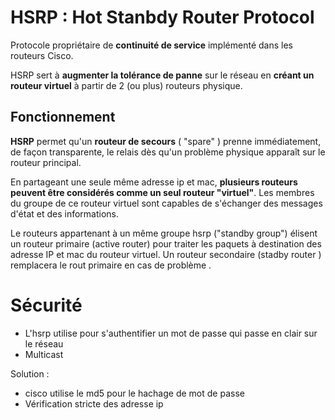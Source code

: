 # HSRP : Hot Stanbdy Router Protocol

Protocole propriétaire de **continuité de service** implémenté dans les routeurs Cisco.

HSRP sert à **augmenter la tolérance de panne** sur le réseau en **créant un routeur virtuel** à partir de 2 (ou plus) routeurs physique.


## Fonctionnement 

**HSRP** permet qu'un **routeur de secours** ( "spare" ) prenne immédiatement, de façon transparente, le relais dès qu'un problème physique apparaît sur le routeur principal.

En partageant une seule même adresse ip et mac, **plusieurs routeurs peuvent être considérés comme un seul routeur "virtuel"**. Les membres du groupe de ce routeur virtuel sont capables de s'échanger des messages d'état et des informations.

Le routeurs appartenant à un même groupe hsrp ("standby group") élisent un routeur primaire (active router) pour traiter les paquets à destination des adresse IP et mac du routeur virtuel. Un routeur secondaire (stadby router ) remplacera le rout primaire en cas de problème .

# Sécurité

- L'hsrp utilise pour s'authentifier un mot de passe qui passe en clair sur le réseau
- Multicast 

Solution :

- cisco utilise le md5 pour le hachage de mot de passe
- Vérification stricte des adresse ip